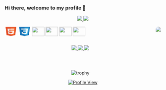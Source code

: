 ### Hi there, welcome to my profile 👋
<div align="center" style="display: inline_block">
  <a href="https://github.com/vickzkater">
    <img height="155em" src="https://github-readme-stats.vercel.app/api?username=vickzkater&show_icons=true&theme=github_dark&include_all_commits=true&count_private=true"/>
    <img height="155em" src="https://github-readme-stats.vercel.app/api/top-langs/?username=vickzkater&layout=compact&langs_count=7&theme=github_dark"/>
    <!--<img height="100em" src="https://github-readme-streak-stats.herokuapp.com?user=vickzkater&theme=github-dark-blue" /> -->
  </a>
</div>
<div style="display: inline_block"><br>
  <img align="center"  height="30" width="40" src="https://raw.githubusercontent.com/devicons/devicon/master/icons/html5/html5-original.svg">
  <img align="center"  height="30" width="40" src="https://raw.githubusercontent.com/devicons/devicon/master/icons/css3/css3-original.svg">
  <img align="center"  height="30" width="40" src="https://cdn.jsdelivr.net/gh/devicons/devicon/icons/javascript/javascript-original.svg">
  <img align="center"  height="30" width="40" src="https://cdn.jsdelivr.net/gh/devicons/devicon/icons/php/php-original.svg">
  <img align="center"  height="30" width="40" src="https://cdn.jsdelivr.net/gh/devicons/devicon@latest/icons/laravel/laravel-original.svg">
  <img align="center"  height="30" width="40" src="https://cdn.jsdelivr.net/gh/devicons/devicon/icons/mysql/mysql-original-wordmark.svg">

  <img align="right"  height="150" style="border-radius:70px;" src="https://avatars.githubusercontent.com/u/7297975?v=4">
</div>
  
##
  
<div align="center"> 
  <a href = "https://www.linkedin.com/in/vickybudiman/" target="_blank"> <img src="https://img.shields.io/badge/linkedin-0e76a8?style=for-the-badge&logo=linkedin&logoColor=white" >
  <a href = "https://twitter.com/vickzkater" target="_blank"> <img src="https://img.shields.io/badge/Twitter-1DA1F2?style=for-the-badge&logo=twitter&logoColor=white" >
  <a href = "mailto:vickzkater@gmail.com"><img src="https://img.shields.io/badge/Gmail-D14836?style=for-the-badge&logo=gmail&logoColor=white" target="_blank"></a>
  
  <br /><br />
  
  ![trophy](https://github-profile-trophy.vercel.app/?username=vickzkater&theme=nord)
  <br />
  
  <a href="https://github.com/vickzkater/"><img alt="Profile View" src="https://komarev.com/ghpvc/?username=vickzkater" /></a>
  
</div>

<!--
**vickzkater/vickzkater** is a ✨ _special_ ✨ repository because its `README.md` (this file) appears on your GitHub profile.

Here are some ideas to get you started:

- 🔭 I’m currently working on ...
- 🌱 I’m currently learning ...
- 👯 I’m looking to collaborate on ...
- 🤔 I’m looking for help with ...
- 💬 Ask me about ...
- 📫 How to reach me: ...
- 😄 Pronouns: ...
- ⚡ Fun fact: ...
-->
